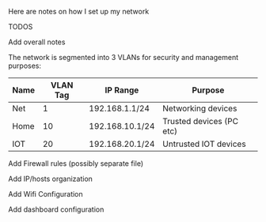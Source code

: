Here are notes on how I set up my network

TODOS

Add overall notes



The network is segmented into 3 VLANs for security and management purposes:

| Name | VLAN Tag | IP Range        | Purpose                  |
| ---- | -------- | --------------- | ------------------------ |
| Net  | 1        | 192.168.1.1/24  | Networking devices       |
| Home | 10       | 192.168.10.1/24 | Trusted devices (PC etc) |
| IOT  | 20       | 192.168.20.1/24 | Untrusted IOT devices    |



Add Firewall rules (possibly separate file)

Add IP/hosts organization

Add Wifi Configuration

Add dashboard configuration
